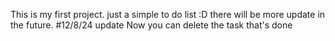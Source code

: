 This is my first project.
just a simple to do list :D
there will be more update in the future.
#12/8/24 update
  Now you can delete the task that's done
